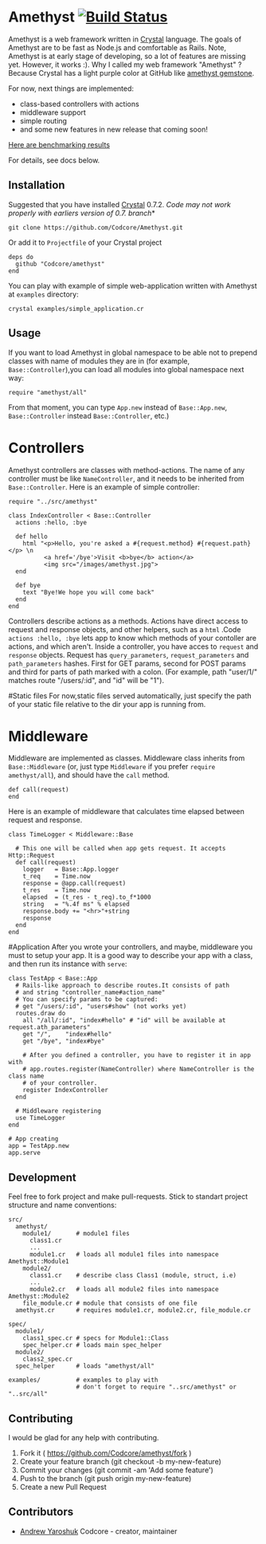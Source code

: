 # Amethyst [![Build Status](https://travis-ci.org/Codcore/Amethyst.svg)](https://travis-ci.org/Codcore/Amethyst)

Amethyst is a web framework written in [Crystal](https://github.com/manastech/crystal) language. The goals of Amethyst are to be fast as Node.js and comfortable as Rails. Note, Amethyst is at early stage of developing, so a lot of features are missing yet. However, it works :). Why I called my web framework "Amethyst" ? Because Crystal  has a light purple color at GitHub like [amethyst gemstone](http://en.wikipedia.org/wiki/Amethyst).

For now, next things are implemented:
- class-based controllers with actions
- middleware support
- simple routing
- and some new features in new release that coming soon!

[Here are benchmarking results](https://gist.github.com/Codcore/0c7a331b69eed542fb78)

For details, see docs below.

## Installation

Suggested that you have installed [Crystal](https://github.com/manastech/crystal) 0.7.2. **Code may not work properly with earliers version of 0.7.* branch**
```
git clone https://github.com/Codcore/Amethyst.git
```

Or add it to `Projectfile` of your Crystal project

```crystal
deps do
  github "Codcore/amethyst"
end
```
You can play with example of simple web-application written with Amethyst at ```examples``` directory:
```
crystal examples/simple_application.cr
```
## Usage

If you want to load Amethyst in global namespace to be able not to prepend classes with name of modules they are in (for example, ```Base::Controller```),you can load all modules into global namespace next way:
```crystal
require "amethyst/all"
```
From that moment, you can type ```App.new``` instead of ```Base::App.new```, ```Base::Controller``` instead ```Base::Controller```, etc.)

# Controllers
Amethyst controllers are classes with method-actions. The name of any controller must be like ```NameController```,
and it needs to be inherited from ```Base::Controller```. Here is an example of simple controller:

```crystal
require "../src/amethyst"

class IndexController < Base::Controller
  actions :hello, :bye

  def hello
    html "<p>Hello, you're asked a #{request.method} #{request.path}</p> \n
          <a href='/bye'>Visit <b>bye</b> action</a>
          <img src="/images/amethyst.jpg">
  end

  def bye
    text "Bye!We hope you will come back"
  end
end
```
Controllers describe actions as a methods. Actions have direct access to request and response objects, and other helpers, such as a ```html``` .Code ```actions :hello, :bye``` lets app to know which methods of your contoller are actions, and which aren't. Inside a controller, you have acces to ```request``` and ```response``` objects. Request has ```query_parameters```, ```request_parameters``` and ```path_parameters``` hashes. First for GET params, second for POST params and third for parts of path marked with a colon. (For example, path "user/1/" matches route "/users/:id", and "id" will be "1").

#Static files
For now,static files served automatically, just specify the path of your static file relative to the dir your app is running from.

# Middleware
Middleware are implemented as classes. Middleware class inherits from ```Base::Middleware``` (or, just type ```Middleware``` if you prefer ```require amethyst/all```), and should have the ```call``` method.
```crystal
def call(request)
end
```
 Here is an example of middleware that calculates time elapsed between request and response.

```crystal
class TimeLogger < Middleware::Base

  # This one will be called when app gets request. It accepts Http::Request
  def call(request)
    logger   = Base::App.logger
    t_req    = Time.now
    response = @app.call(request)
    t_res    = Time.now
    elapsed  = (t_res - t_req).to_f*1000
    string   = "%.4f ms" % elapsed
    response.body += "<hr>"+string
    response
  end
end
```

#Application
After you wrote your controllers, and maybe, middleware you must to setup your app. It is a good way to describe your app with a class, and then run its instance with ```serve```:

```crystal
class TestApp < Base::App
  # Rails-like approach to describe routes.It consists of path
  # and string "controller_name#action_name"
  # You can specify params to be captured:
  # get "/users/:id", "users#show" (not works yet)
  routes.draw do
    all "/all/:id", "index#hello" # "id" will be available at request.ath_parameters"
    get "/",    "index#hello"
    get "/bye", "index#bye"

    # After you defined a controller, you have to register it in app with
    # app.routes.register(NameController) where NameController is the class name
    # of your controller.
    register IndexController
  end

  # Middleware registering
  use TimeLogger
end

# App creating
app = TestApp.new
app.serve
```

## Development

Feel free to fork project and make pull-requests. Stick to standart project structure and name conventions:

    src/
      amethyst/
        module1/       # module1 files
          class1.cr
          ...
          module1.cr   # loads all module1 files into namespace Amethyst::Module1
        module2/
          class1.cr    # describe class Class1 (module, struct, i.e)
          ...
          module2.cr   # loads all module2 files into namespace Amethyst::Module2
        file_module.cr # module that consists of one file
      amethyst.cr      # requires module1.cr, module2.cr, file_module.cr

    spec/
      module1/
        class1_spec.cr # specs for Module1::Class
        spec_helper.cr # loads main spec_helper
      module2/
        class2_spec.cr
      spec_helper      # loads "amethyst/all"

    examples/          # examples to play with
                       # don't forget to require "..src/amethyst" or "..src/all"



## Contributing

I would be glad for any help with contributing.

1. Fork it ( https://github.com/Codcore/amethyst/fork )
2. Create your feature branch (git checkout -b my-new-feature)
3. Commit your changes (git commit -am 'Add some feature')
4. Push to the branch (git push origin my-new-feature)
5. Create a new Pull Request


## Contributors

- [Andrew Yaroshuk](https://github.com/[your-github-name]) Codcore - creator, maintainer
